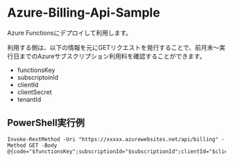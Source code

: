 # Azure-Billing-Api-Sample

Azure Functionsにデプロイして利用します。

利用する側は、以下の情報を元にGETリクエストを発行することで、前月末～実行日までのAzureサブスクリプション利用料を確認することができます。

* functionsKey
* subscriptoinId
* clientId
* clientSecret
* tenantId

## PowerShell実行例

```
Invoke-RestMethod -Uri "https://xxxxx.azurewebsites.net/api/billing" -Method GET -Body @{code="$functionsKey";subscriptionId="$subscriptionId";clientId="$clientId";clientSecret="$clientSecret";tenantId="$tenantId"}
```
